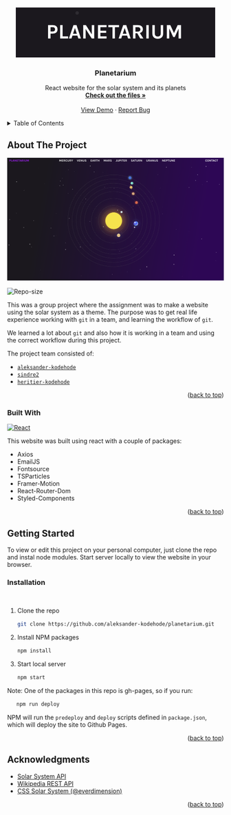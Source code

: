 <br />
<div align="center">
  <a href="https://github.com/aleksander-kodehode/planetarium">
    <img src="src/img/readme/logo.png" alt="Logo">
  </a>
<h3 align="center">Planetarium</h3>
  <p align="center">
    React website for the solar system and its planets
    <br />
    <a href="https://github.com/aleksander-kodehode/planetarium/tree/main/src"><strong>Check out the files »</strong></a>
    <br />
    <br />
    <a href="https://aleksander-kodehode.github.io/planetarium">View Demo</a>
    ·
    <a href="https://github.com/aleksander-kodehode/planetarium/issues">Report Bug</a>
  </p>
</div>
<!-- TABLE OF CONTENTS -->
<details id="readme-top">
  <summary>Table of Contents</summary>
  <ol>
    <li>
      <a href="#about-the-project">About The Project</a>
      <ul>
        <li><a href="#built-with">Built With</a></li>
      </ul>
    </li>
    <li>
      <a href="#getting-started">Getting Started</a>
      <ul>
        <li><a href="#installation">Installation</a></li>
      </ul>
    </li>
    <li><a href="#acknowledgments">Acknowledgments</a></li>
  </ol>
</details>

<!-- ABOUT THE PROJECT -->

## About The Project

![Planetarium][site-screenshot]

![Repo-size]

This was a group project where the assignment was to make a website using the solar system as a theme. The purpose was to get real life experience working with `git` in a team, and learning the workflow of `git`.

We learned a lot about `git` and also how it is working in a team and using the correct workflow during this project.

The project team consisted of:

- [`aleksander-kodehode`](https://github.com/aleksander-kodehode)
- [`sindre2`](https://github.com/sindre2)
- [`heritier-kodehode`](https://github.com/heritier-kodehode)

<p align="right">(<a href="#readme-top">back to top</a>)</p>

### Built With

[![React][react.js]][react-url] &ensp;

This website was built using react with a couple of packages:

- Axios
- EmailJS
- Fontsource
- TSParticles
- Framer-Motion
- React-Router-Dom
- Styled-Components

<p align="right">(<a href="#readme-top">back to top</a>)</p>

<!-- GETTING STARTED -->

## Getting Started

To view or edit this project on your personal computer, just clone the repo and instal node modules. Start server locally to view the website in your browser.

### Installation

<br />

1. Clone the repo
   ```sh
   git clone https://github.com/aleksander-kodehode/planetarium.git
   ```
2. Install NPM packages
   ```sh
   npm install
   ```
3. Start local server
   ```sh
   npm start
   ```

Note: One of the packages in this repo is gh-pages, so if you run:

```sh
   npm run deploy
```

NPM will run the `predeploy` and `deploy` scripts defined in `package.json`, which will deploy the site to Github Pages.

   <p align="right">(<a href="#readme-top">back to top</a>)</p>

<!-- ACKNOWLEDGMENTS -->

## Acknowledgments

- [Solar System API](https://api.le-systeme-solaire.net/en/)
- [Wikipedia REST API](https://en.wikipedia.org/api/rest_v1/)
- [CSS Solar System (@everdimension)](https://codepen.io/everdimension/pen/DwREaP)
<p align="right">(<a href="#readme-top">back to top</a>)</p>

<!-- MARKDOWN LINKS & IMAGES -->
<!-- https://www.markdownguide.org/basic-syntax/#reference-style-links -->

[site-screenshot]: src/img/readme/preview.png
[repo-size]: https://img.shields.io/github/repo-size/aleksander-kodehode/planetarium
[react.js]: https://img.shields.io/badge/React-20232A?style=for-the-badge&logo=react&logoColor=61DAFB
[react-url]: https://reactjs.org/

